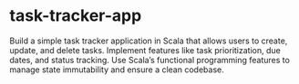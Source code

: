 # task-tracker-app
Build a simple task tracker application in Scala that allows users to create, update, and delete tasks. Implement features like task prioritization, due dates, and status tracking. Use Scala’s functional programming features to manage state immutability and ensure a clean codebase. 
